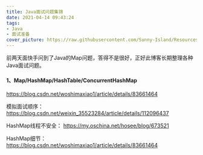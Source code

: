 ```yaml
---
title: Java面试问题集锦
date: 2021-04-14 09:43:24
tags:
- Java
- 面试准备
cover_picture: https://raw.githubusercontent.com/Sunny-Island/Resources/main/images/java.jpg
---
```


前两天面快手问到了Java的Map问题，答得不是很好，正好此博客长期整理各种Java面试问题。

#### 1、Map/HashMap/HashTable/ConcurrentHashMap

https://blog.csdn.net/woshimaxiao1/article/details/83661464

模拟面试顺序： https://blog.csdn.net/weixin_35523284/article/details/112096437

HashMap线程不安全： https://my.oschina.net/hosee/blog/673521

HashMap细节：https://blog.csdn.net/woshimaxiao1/article/details/83661464

